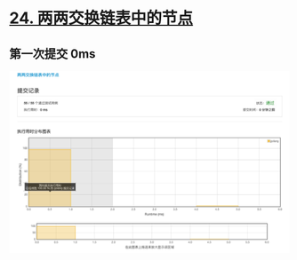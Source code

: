 # [24. 两两交换链表中的节点](https://leetcode-cn.com/problems/swap-nodes-in-pairs/description/)

## 第一次提交 0ms

![swap-nodes-in-pairs.png](./swap-nodes-in-pairs.png)